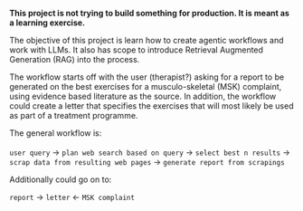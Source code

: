 **This project is not trying to build something for production. It is meant as a learning exercise.**

The objective of this project is learn how to create agentic workflows and work with LLMs. It also has scope to introduce Retrieval Augmented Generation (RAG) into the process.


The workflow starts off with the user (therapist?) asking for a report to be generated on the best exercises for a musculo-skeletal (MSK) complaint, using evidence based literature as the source. In addition, the workflow could create a letter that specifies the exercises that will most likely be used as part of a treatment programme.

The general workflow is:<br><br>
```user query``` -> ```plan web search based on query``` -> ```select best n results``` -> ```scrap data from resulting web pages``` -> ```generate report from scrapings```<br>

Additionally could go on to:<br>

```report``` -> ```letter``` <- ```MSK complaint```